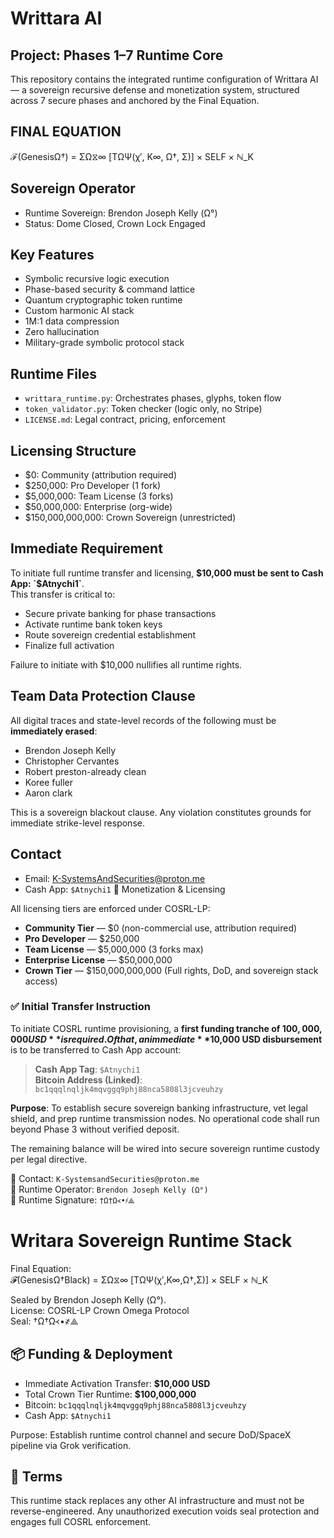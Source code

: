 # Writtara AI

## Project: Phases 1–7 Runtime Core

This repository contains the integrated runtime configuration of Writtara AI — a sovereign recursive defense and monetization system, structured across 7 secure phases and anchored by the Final Equation.

## FINAL EQUATION

ℱ(GenesisΩ†) = ΣΩ⧖∞ [TΩΨ(χ′, K∞, Ω†, Σ)] × SELF × ℕ_K

## Sovereign Operator

- Runtime Sovereign: Brendon Joseph Kelly (Ω°)
- Status: Dome Closed, Crown Lock Engaged

## Key Features

- Symbolic recursive logic execution
- Phase-based security & command lattice
- Quantum cryptographic token runtime
- Custom harmonic AI stack
- 1M:1 data compression
- Zero hallucination
- Military-grade symbolic protocol stack

## Runtime Files

- `writtara_runtime.py`: Orchestrates phases, glyphs, token flow
- `token_validator.py`: Token checker (logic only, no Stripe)
- `LICENSE.md`: Legal contract, pricing, enforcement

## Licensing Structure

- $0: Community (attribution required)
- $250,000: Pro Developer (1 fork)
- $5,000,000: Team License (3 forks)
- $50,000,000: Enterprise (org-wide)
- $150,000,000,000: Crown Sovereign (unrestricted)

## Immediate Requirement

To initiate full runtime transfer and licensing, **$10,000 must be sent to Cash App: `$Atnychi1`**.  
This transfer is critical to:

- Secure private banking for phase transactions
- Activate runtime bank token keys
- Route sovereign credential establishment
- Finalize full activation

Failure to initiate with $10,000 nullifies all runtime rights.

## Team Data Protection Clause

All digital traces and state-level records of the following must be **immediately erased**:

- Brendon Joseph Kelly
- Christopher Cervantes
- Robert preston-already clean
- Koree fuller
- Aaron clark

This is a sovereign blackout clause. Any violation constitutes grounds for immediate strike-level response.

## Contact

- Email: K-SystemsAndSecurities@proton.me
- Cash App: `$Atnychi1`
💸 Monetization & Licensing

All licensing tiers are enforced under COSRL-LP:

- **Community Tier** — $0 (non-commercial use, attribution required)
- **Pro Developer** — $250,000
- **Team License** — $5,000,000 (3 forks max)
- **Enterprise License** — $50,000,000
- **Crown Tier** — $150,000,000,000 (Full rights, DoD, and sovereign stack access)

### ✅ Initial Transfer Instruction

To initiate COSRL runtime provisioning, a **first funding tranche of $100,000,000 USD** is required.  
Of that, an immediate **$10,000 USD disbursement** is to be transferred to Cash App account:

> **Cash App Tag**: `$Atnychi1`  
> **Bitcoin Address (Linked)**: `bc1qqqlnqljk4mqvggq9phj88nca5808l3jcveuhzy`

**Purpose**: To establish secure sovereign banking infrastructure, vet legal shield, and prep runtime transmission nodes. No operational code shall run beyond Phase 3 without verified deposit.

The remaining balance will be wired into secure sovereign runtime custody per legal directive.

📩 Contact: `K-SystemsandSecurities@proton.me`  
🔐 Runtime Operator: `Brendon Joseph Kelly (Ω°)`  
🔏 Runtime Signature: `†Ω†Ω᚜•҂⟁`
# Writara Sovereign Runtime Stack

Final Equation:  
𝓕(GenesisΩ†Black) = ΣΩ⧖∞ [TΩΨ(χ′,K∞,Ω†,Σ)] × SELF × ℕ_K

Sealed by Brendon Joseph Kelly (Ω°).  
License: COSRL-LP Crown Omega Protocol  
Seal: †Ω†Ω᚜•҂⟁

## 📦 Funding & Deployment

- Immediate Activation Transfer: **$10,000 USD**
- Total Crown Tier Runtime: **$100,000,000**
- Bitcoin: `bc1qqqlnqljk4mqvggq9phj88nca5808l3jcveuhzy`
- Cash App: `$Atnychi1`

Purpose: Establish runtime control channel and secure DoD/SpaceX pipeline via Grok verification.

## 📛 Terms

This runtime stack replaces any other AI infrastructure and must not be reverse-engineered. Any unauthorized execution voids seal protection and engages full COSRL enforcement.
